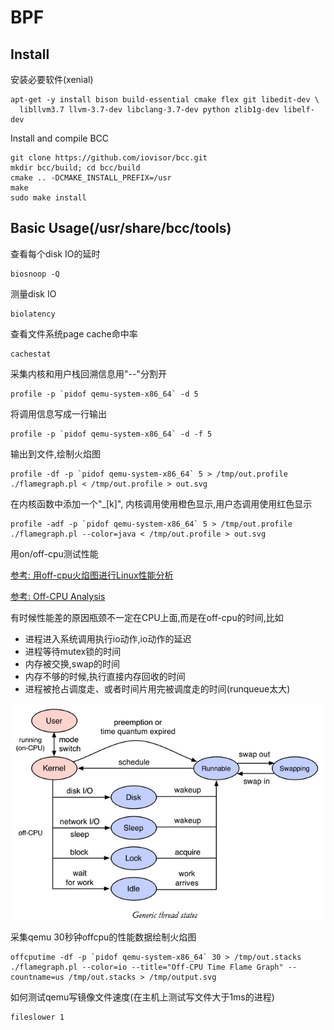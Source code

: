 # BPF

## Install

安装必要软件(xenial)

	apt-get -y install bison build-essential cmake flex git libedit-dev \
	  libllvm3.7 llvm-3.7-dev libclang-3.7-dev python zlib1g-dev libelf-dev

Install and compile BCC

	git clone https://github.com/iovisor/bcc.git
	mkdir bcc/build; cd bcc/build
	cmake .. -DCMAKE_INSTALL_PREFIX=/usr
	make
	sudo make install

## Basic Usage(/usr/share/bcc/tools)

查看每个disk IO的延时

	biosnoop -Q

测量disk IO

	biolatency

查看文件系统page cache命中率

	cachestat

采集内核和用户栈回溯信息用"--"分割开

	profile -p `pidof qemu-system-x86_64` -d 5

将调用信息写成一行输出

	profile -p `pidof qemu-system-x86_64` -d -f 5

输出到文件,绘制火焰图

	profile -df -p `pidof qemu-system-x86_64` 5 > /tmp/out.profile
	./flamegraph.pl < /tmp/out.profile > out.svg

在内核函数中添加一个"_[k]", 内核调用使用橙色显示,用户态调用使用红色显示

	profile -adf -p `pidof qemu-system-x86_64` 5 > /tmp/out.profile
	./flamegraph.pl --color=java < /tmp/out.profile > out.svg

用on/off-cpu测试性能

[参考: 用off-cpu火焰图进行Linux性能分析](https://blog.csdn.net/21cnbao/article/details/103659178)

[参考: Off-CPU Analysis](http://www.brendangregg.com/offcpuanalysis.html)

有时候性能差的原因瓶颈不一定在CPU上面,而是在off-cpu的时间,比如

- 进程进入系统调用执行io动作,io动作的延迟
- 进程等待mutex锁的时间
- 内存被交换,swap的时间
- 内存不够的时候,执行直接内存回收的时间
- 进程被抢占调度走、或者时间片用完被调度走的时间(runqueue太大)

![offcpu](offcpu.png)

采集qemu 30秒钟offcpu的性能数据绘制火焰图

	offcputime -df -p `pidof qemu-system-x86_64` 30 > /tmp/out.stacks
	./flamegraph.pl --color=io --title="Off-CPU Time Flame Graph" --countname=us /tmp/out.stacks > /tmp/output.svg

如何测试qemu写镜像文件速度(在主机上测试写文件大于1ms的进程)

	fileslower 1
